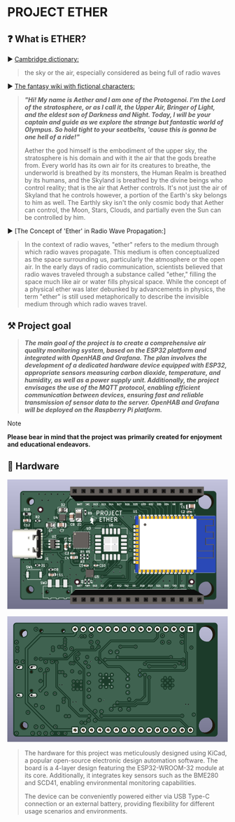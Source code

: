 # PROJECT ETHER

## ❓ What is ETHER?

▶️ [Cambridge dictionary:](https://dictionary.cambridge.org/dictionary/english/ether)

> the sky or the air, especially considered as being full of radio waves

▶️ [The fantasy wiki with fictional characters:](https://gods-and-demons.fandom.com/wiki/Aether_(Deity))

> ***"Hi! My name is Aether and I am one of the Protogenoi. I'm the Lord of the stratosphere,
> or as I call it, the Upper Air, Bringer of Light, and the eldest son of Darkness and Night.
> Today, I will be your captain and guide as we explore the strange but fantastic world of Olympus.
> So hold tight to your seatbelts, 'cause this is gonna be one hell of a ride!"***
>
> Aether the god himself is the embodiment of the upper sky, the stratosphere is his domain and 
> with it the air that the gods breathe from. Every world has its own air for its creatures to breathe,
> the underworld is breathed by its monsters, the Human Realm is breathed by its humans, and the Skyland 
> is breathed by the divine beings who control reality; that is the air that Aether controls. It's not just 
> the air of Skyland that he controls however, a portion of the Earth's sky belongs to him as well. The Earthly sky 
> isn't the only cosmic body that Aether can control, the Moon, Stars, Clouds, and partially even the Sun can be controlled by him.

▶️ [The Concept of 'Ether' in Radio Wave Propagation:]

> In the context of radio waves, "ether" refers to the medium through which radio waves propagate.
> This medium is often conceptualized as the space surrounding us, particularly the atmosphere or the open air.
> In the early days of radio communication, scientists believed that radio waves traveled through a substance called
> "ether," filling the space much like air or water fills physical space. While the concept of a physical ether 
> was later debunked by advancements in physics, the term "ether" is still used metaphorically to describe the 
> invisible medium through which radio waves travel.

## ⚒️  Project goal 

> ***The main goal of the project is to create a comprehensive air quality monitoring system, 
> based on the ESP32 platform and integrated with OpenHAB and Grafana. The plan involves the development of 
> a dedicated hardware device equipped with ESP32, appropriate sensors measuring carbon dioxide, temperature, and humidity, 
> as well as a power supply unit. Additionally, the project envisages the use of the MQTT protocol,
> enabling efficient communication between devices, ensuring fast and reliable transmission of sensor data to the server.
> OpenHAB and Grafana will be deployed on the Raspberry Pi platform.***
>

> [!NOTE]
> **Please bear in mind that the project was primarily created for enjoyment and educational endeavors.**

## 🔌 Hardware

![Front](https://github.com/PanBabinicz/project-ether/blob/PROJECT-ETHER-REFACTOR/hardware/project-ether-front.png)

![Back](https://github.com/PanBabinicz/project-ether/blob/PROJECT-ETHER-REFACTOR/hardware/project-ether-back.png)

> The hardware for this project was meticulously designed using KiCad, a popular open-source electronic design automation software. 
> The board is a 4-layer design featuring the ESP32-WROOM-32 module at its core. Additionally, it integrates key sensors such as the BME280 and SCD41,
> enabling environmental monitoring capabilities.
>
> The device can be conveniently powered either via USB Type-C connection or an external battery, providing flexibility for different usage scenarios and environments.
